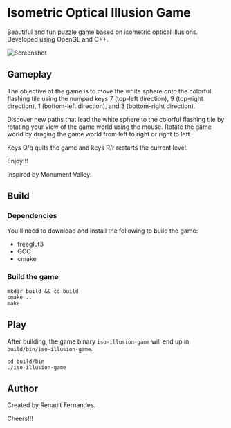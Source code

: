 # Isometric Optical Illusion Game

Beautiful and fun puzzle game based on isometric optical illusions. Developed using OpenGL and C++.

![Screenshot](https://i.imgur.com/cC1DrnF.gif)

## Gameplay

The objective of the game is to move the white sphere onto the colorful flashing tile using the numpad keys 7 (top-left direction), 9 (top-right direction), 1 (bottom-left direction), and 3 (bottom-right direction).

Discover new paths that lead the white sphere to the colorful flashing tile by rotating your view of the game world using the mouse. Rotate the game world by draging the game world from left to right or right to left.

Keys Q/q quits the game and keys R/r restarts the current level.

Enjoy!!!

Inspired by Monument Valley.

## Build

### Dependencies

You'll need to download and install the following to build the game:
- freeglut3
- GCC
- cmake

### Build the game

```
mkdir build && cd build
cmake ..
make
```

## Play

After building, the game binary `iso-illusion-game` will end up in `build/bin/iso-illusion-game`.

```
cd build/bin
./iso-illusion-game
```

## Author

Created by Renault Fernandes.

Cheers!!!
